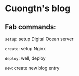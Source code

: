 # Cuongtn's blog

## Fab commands:

`setup`: setup Digital Ocean server

`create`: setup Nginx

`deploy`: well, deploy

`new`: create new blog entry

